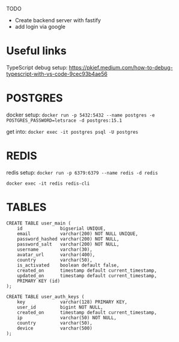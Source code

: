 TODO

- Create backend server with fastify
- add login via google 

# Useful links
TypeScript debug setup: https://pkief.medium.com/how-to-debug-typescript-with-vs-code-9cec93b4ae56

# POSTGRES
docker setup: 
`docker run -p 5432:5432 --name postgres -e POSTGRES_PASSWORD=letsrace -d postgres:15.1`

get into: 
`docker exec -it postgres psql -U postgres`

# REDIS
redis setup: 
`docker run -p 6379:6379 --name redis -d redis`

`docker exec -it redis redis-cli`

# TABLES 
```
CREATE TABLE user_main (
    id              bigserial UNIQUE,
    email           varchar(200) NOT NULL UNIQUE,
    password_hashed varchar(200) NOT NULL,
    password_salt   varchar(200) NOT NULL,
    username        varchar(30),
    avatar_url      varchar(400),
    country         varchar(50),
    is_activated    boolean default false,
    created_on      timestamp default current_timestamp,
    updated_on      timestamp default current_timestamp,
    PRIMARY KEY (id)
);

CREATE TABLE user_auth_keys (
    key             varchar(128) PRIMARY KEY,
    user_id         bigint NOT NULL,
    created_on      timestamp default current_timestamp,
    ip              varchar(50) NOT NULL,
    country         varchar(50),
    device          varchar(500)
);
```
